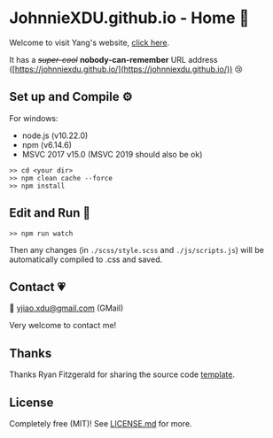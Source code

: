 # JohnnieXDU.github.io - Home :house_with_garden:



Welcome to visit Yang's website, [click here](https://johnniexdu.github.io/). 

It has a *~~super-cool~~* **nobody-can-remember** URL address ([https://johnniexdu.github.io/](https://johnniexdu.github.io/)) :cry: 



## Set up and Compile :gear:

For windows:

- node.js (v10.22.0)
- npm (v6.14.6)
- MSVC 2017 v15.0 (MSVC 2019 should also be ok)



```shell
>> cd <your dir>
>> npm clean cache --force
>> npm install
```



## Edit and Run :scroll:

```shell
>> npm run watch
```



Then any changes (in `./scss/style.scss` and `./js/scripts.js`) will be automatically compiled to .css and saved.



## Contact :heartpulse:

:email: yjiao.xdu@gmail.com (GMail)

Very welcome to contact me!



## Thanks 

Thanks Ryan Fitzgerald for sharing the source code [template](https://github.com/RyanFitzgerald/devportfolio).



## License

Completely free (MIT)! See [LICENSE.md](LICENSE.md) for more.
